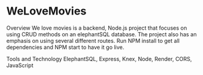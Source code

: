 # WeLoveMovies
Overview
We love movies is a backend, Node.js project that focuses on using CRUD methods on an elephantSQL database. The project also has an emphasis on using several different routes. Run NPM install to get all dependencies and NPM start to have it go live.

Tools and Technology
ElephantSQL, Express, Knex, Node, Render, CORS, JavaScript

